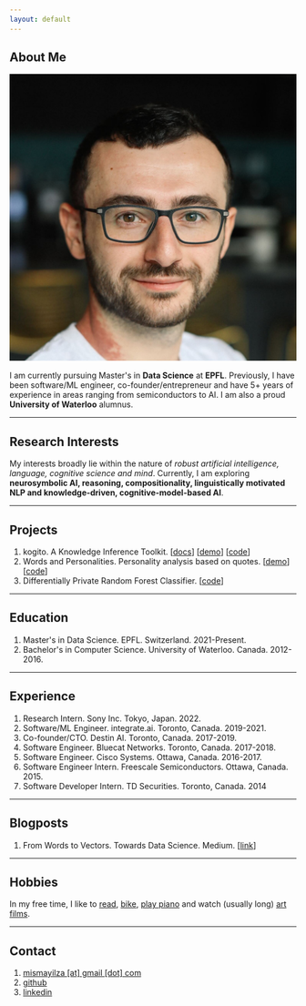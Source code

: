 ```yaml
---
layout: default
---
```

## <span class="section-bar"></span> About Me

<img class="profile-picture" src="profile-picture.jpeg">

I am currently pursuing Master's in **Data Science** at **EPFL**. Previously, I have been software/ML engineer, co-founder/entrepreneur and have 5+ years of experience in areas ranging from semiconductors to AI. I am also a proud **University of Waterloo** alumnus.


--- 

## <span class="section-bar"></span> Research Interests

My interests broadly lie within the nature of *robust artificial intelligence, language, cognitive science and mind*. Currently, I am exploring **neurosymbolic AI, reasoning, compositionality, linguistically motivated NLP and knowledge-driven, cognitive-model-based AI**.  


--- 

## <span class="section-bar"></span> Projects
1. kogito. A Knowledge Inference Toolkit. [[docs](https://kogito.readthedocs.io)] [[demo](https://kogito.live)] [[code](https://github.com/epfl-nlp/kogito)]
2. Words and Personalities. Personality analysis based on quotes. [[demo](https://mismayil.github.io/words-personalities)] [[code](https://github.com/mismayil/words-personalities)]
3. Differentially Private Random Forest Classifier. [[code](https://github.com/IBM/differential-privacy-library/releases/tag/0.5.0)]

---

## <span class="section-bar"></span> Education

1. Master's in Data Science. EPFL. Switzerland. 2021-Present.
2. Bachelor's in Computer Science. University of Waterloo. Canada. 2012-2016.


--- 

## <span class="section-bar"></span> Experience

1. Research Intern. Sony Inc. Tokyo, Japan. 2022.
2. Software/ML Engineer. integrate.ai. Toronto, Canada. 2019-2021.
3. Co-founder/CTO. Destin AI. Toronto, Canada. 2017-2019.
3. Software Engineer. Bluecat Networks. Toronto, Canada. 2017-2018.
4. Software Engineer. Cisco Systems. Ottawa, Canada. 2016-2017.
5. Software Engineer Intern. Freescale Semiconductors. Ottawa, Canada. 2015.
6. Software Developer Intern. TD Securities. Toronto, Canada. 2014

---

## <span class="section-bar"></span> Blogposts
1. From Words to Vectors. Towards Data Science. Medium. [[link](https://medium.com/towards-data-science/from-words-to-vectors-e24f0977193e)]

---

## <span class="section-bar"></span> Hobbies
In my free time, I like to [read](https://www.goodreads.com/user/show/34889251-mete-ismayil), [bike](https://www.strava.com/athletes/33241990), [play piano](https://youtube.com/playlist?list=PLWgqALhmmentLA30W40VUV6HXOHH0n6z-) and watch (usually long) [art films](https://www.imdb.com/list/ls510629744/).

---


## <span class="section-bar"></span> Contact
1. [mismayilza [at] gmail [dot] com](mailto:)
2. [github](https://github.com/mismayil)
3. [linkedin](https://www.linkedin.com/in/mismayilzada)
